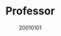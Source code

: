 ---
name: Liang Hu
title: Professor
photo: "/images/people/HuLiang.jpg" 
# google= https://scholar.google.com.hk/citations?user=z-XzWZcAAAAJ&hl=zh-CN 
email: lianghu@tongji.edu.cn
date: 20010101
urll: "https://see.tongji.edu.cn/info/1377/10306.htm"
---